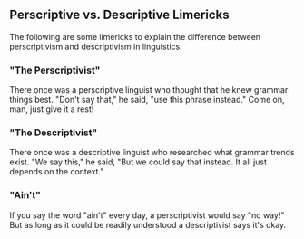 ## Perscriptive vs. Descriptive Limericks
The following are some limericks to explain the difference between perscriptivism and descriptivism in linguistics.

### "The Perscriptivist"
There once was a perscriptive linguist
who thought that he knew grammar things best.
"Don't say that," he said,
"use this phrase instead."
Come on, man, just give it a rest!

### "The Descriptivist"
There once was a descriptive linguist
who researched what grammar trends exist.
"We say this," he said,
"But we could say that instead.
It all just depends on the context."

### "Ain't"
If you say the word "ain't" every day,
a perscriptivist would say "no way!"
But as long as it could
be readily understood
a descriptivist says it's okay.

